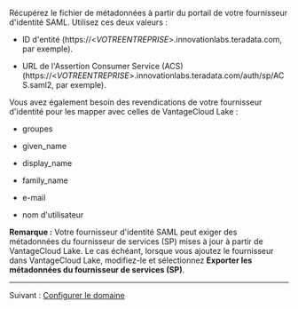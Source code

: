 Récupérez le fichier de métadonnées à partir du portail de votre fournisseur d'identité SAML. Utilisez ces deux valeurs :

-   ID d'entité (https://\<*VOTREENTREPRISE*\>.innovationlabs.teradata.com, par exemple).

-   URL de l'Assertion Consumer Service (ACS) (https://\<*VOTREENTREPRISE*\>.innovationlabs.teradata.com/auth/sp/ACS.saml2, par exemple).

Vous avez également besoin des revendications de votre fournisseur d'identité pour les mapper avec celles de VantageCloud Lake :

-   groupes

-   given\_name

-   display\_name

-   family\_name

-   e-mail

-   nom d'utilisateur

**Remarque :** Votre fournisseur d'identité SAML peut exiger des métadonnées du fournisseur de services (SP) mises à jour à partir de VantageCloud Lake. Le cas échéant, lorsque vous ajoutez le fournisseur dans VantageCloud Lake, modifiez-le et sélectionnez **Exporter les métadonnées du fournisseur de services (SP)**.

------------------------------------------------------------------------

Suivant : [Configurer le domaine](ruf1680184116601.md)
